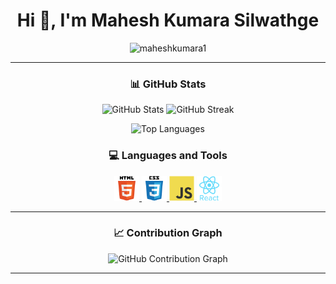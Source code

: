 <h1 align="center">Hi 👋, I'm Mahesh Kumara Silwathge</h1>
<p align="center">
  <img src="https://komarev.com/ghpvc/?username=maheshkumara1&label=Profile%20Views&color=0e75b6&style=flat" alt="maheshkumara1" />
</p>

---

<h3 align="center">📊 GitHub Stats</h3>
<p align="center">
  <img src="https://github-readme-stats.vercel.app/api?username=Mahesh-KSM&show_icons=true&theme=tokyonight" alt="GitHub Stats" />
  <img src="https://github-readme-streak-stats.herokuapp.com/?user=Mahesh-KSM&theme=tokyonight" alt="GitHub Streak" />
</p>
<p align="center">
  <img src="https://github-readme-stats.vercel.app/api/top-langs/?username=Mahesh-KSM&layout=compact&theme=tokyonight" alt="Top Languages" />
</p>

<h3 align="center">💻 Languages and Tools</h3>
<p align="center">
  <a href="https://developer.mozilla.org/en-US/docs/Web/HTML" target="_blank">
    <img src="https://raw.githubusercontent.com/devicons/devicon/master/icons/html5/html5-original-wordmark.svg" alt="HTML" width="40" height="40" />
  </a>
  <a href="https://developer.mozilla.org/en-US/docs/Web/CSS" target="_blank">
    <img src="https://raw.githubusercontent.com/devicons/devicon/master/icons/css3/css3-original-wordmark.svg" alt="CSS" width="40" height="40" />
  </a>
  <a href="https://developer.mozilla.org/en-US/docs/Web/JavaScript" target="_blank">
    <img src="https://raw.githubusercontent.com/devicons/devicon/master/icons/javascript/javascript-original.svg" alt="JavaScript" width="40" height="40" />
  </a>
  <a href="https://reactjs.org/" target="_blank">
    <img src="https://raw.githubusercontent.com/devicons/devicon/master/icons/react/react-original-wordmark.svg" alt="React" width="40" height="40" />
  </a>
</p>

---

<h3 align="center">📈 Contribution Graph</h3>
<p align="center">
  <img src="https://github-readme-activity-graph.vercel.app/graph?username=maheshK0901&theme=tokyo-night" alt="GitHub Contribution Graph" />
</p>

---
